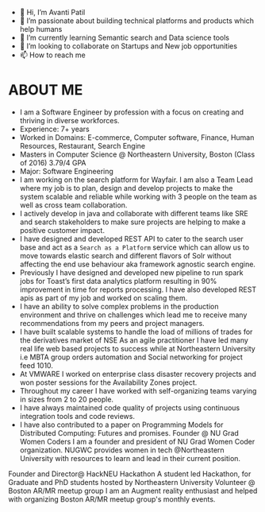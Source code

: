 - 👋 Hi, I’m Avanti Patil
- 👀 I’m passionate about building technical platforms and products which help humans
- 🌱 I’m currently learning Semantic search and Data science tools 
- 💞️ I’m looking to collaborate on Startups and New job opportunities 
- 📫 How to reach me 

# ABOUT ME
- I am a Software Engineer by profession with a focus on creating and thriving in diverse workforces.
- Experience: 7+ years
- Worked in Domains: E-commerce, Computer software, Finance, Human Resources, Restaurant, Search Engine
- Masters in Computer Science @ Northeastern University, Boston (Class of 2016) 3.79/4 GPA
- Major: Software Engineering
- I am working on the search platform for Wayfair. I am also a Team Lead where my job is to plan, design and develop projects to make the system scalable and reliable while working with 3 people on the team as well as cross team collaboration.
- I actively develop in java and collaborate with different teams like SRE and search stakeholders to make sure projects are helping to make a positive customer impact.
- I have designed and developed REST API to cater to the search user base and act as a `Search as a Platform` service which can allow us to move towards elastic search and different flavors of Solr without affecting the end use behaviour aka framework agnostic search engine.
- Previously I have designed and developed new pipeline to run spark jobs for Toast’s first data analytics platform resulting in 90% improvement in time for reports processing. I have also developed REST apis as part of my job and worked on scaling them.
- I have an ability to solve complex problems in the production environment and thrive on challenges which lead me to receive many recommendations from my peers and project managers.
- I have built scalable systems to handle the load of millions of trades for the derivatives market of NSE
As an agile practitioner I have led many real life web based projects to success while at Northeastern University i.e MBTA group orders automation and Social networking for project feed 1010.
- At VMWARE I worked on enterprise class disaster recovery projects and won poster sessions for the Availability Zones project.
- Throughout my career I have worked with self-organizing teams varying in sizes from 2 to 20 people.
- I have always maintained code quality of projects using continuous integration tools and code reviews.
- I have also contributed to a paper on Programming Models for Distributed Computing: Futures and promises.
Founder @ NU Grad Women Coders
I am a founder and president of NU Grad Women Coder organization. NUGWC provides women in tech @Northeastern University with resources to learn and lead in their current position.

Founder and Director@ HackNEU Hackathon
A student led Hackathon, for Graduate and PhD students hosted by Northeastern University
Volunteer @ Boston AR/MR meetup group
I am an Augment reality enthusiast and helped with organizing Boston AR/MR meetup group's monthly events.

